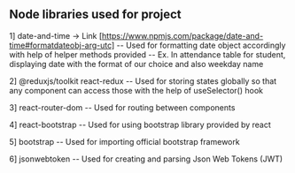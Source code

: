 ## Node libraries used for project

1] date-and-time -> Link [https://www.npmjs.com/package/date-and-time#formatdateobj-arg-utc]
-- Used for formatting date object accordingly with help of helper methods provided
-- Ex. In attendance table for student, displaying date with the format of our choice and also weekday name

2] @reduxjs/toolkit react-redux
-- Used for storing states globally so that any component can access those with the help of useSelector() hook

3] react-router-dom
-- Used for routing between components

4] react-bootstrap
-- Used for using bootstrap library provided by react

5] bootstrap
-- Used for importing official bootstrap framework

6] jsonwebtoken
-- Used for creating and parsing Json Web Tokens (JWT)
